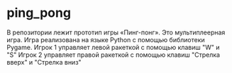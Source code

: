 # ping_pong
В репозитории лежит прототип игры
«Пинг-понг». Это мультиплеерная игра.
Игра реализована на языке Python с
помощью библиотеки Pygame.
Игрок 1 управляет левой ракеткой с
помощью клавиш "W" и "S" Игрок 2 управляет
правой ракеткой с помощью клавиш "Стрелка вверх" и "Стрелка вниз"
